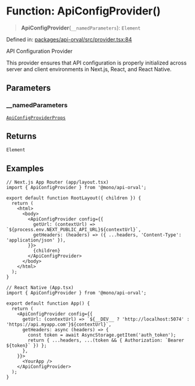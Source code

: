 # Function: ApiConfigProvider()

> **ApiConfigProvider**(`__namedParameters`): `Element`

Defined in: [packages/api-orval/src/provider.tsx:84](https://github.com/the-inconvenience-store/mono-example/blob/d567288f2dff3ffa4a2fdf7eb46acac0b7cd0929/packages/api-orval/src/provider.tsx#L84)

API Configuration Provider

This provider ensures that API configuration is properly initialized
across server and client environments in Next.js, React, and React Native.

## Parameters

### \_\_namedParameters

[`ApiConfigProviderProps`](../interfaces/ApiConfigProviderProps.md)

## Returns

`Element`

## Examples

```tsx
// Next.js App Router (app/layout.tsx)
import { ApiConfigProvider } from '@mono/api-orval';

export default function RootLayout({ children }) {
  return (
    <html>
      <body>
        <ApiConfigProvider config={{
          getUrl: (contextUrl) => `${process.env.NEXT_PUBLIC_API_URL}${contextUrl}`,
          getHeaders: (headers) => ({ ...headers, 'Content-Type': 'application/json' }),
        }}>
          {children}
        </ApiConfigProvider>
      </body>
    </html>
  );
}
```

```tsx
// React Native (App.tsx)
import { ApiConfigProvider } from '@mono/api-orval';

export default function App() {
  return (
    <ApiConfigProvider config={{
      getUrl: (contextUrl) => `${__DEV__ ? 'http://localhost:5074' : 'https://api.myapp.com'}${contextUrl}`,
      getHeaders: async (headers) => {
        const token = await AsyncStorage.getItem('auth_token');
        return { ...headers, ...(token && { Authorization: `Bearer ${token}` }) };
      },
    }}>
      <YourApp />
    </ApiConfigProvider>
  );
}
```
